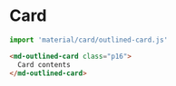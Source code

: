 # Card

```js
import 'material/card/outlined-card.js'
```

```html
<md-outlined-card class="p16">
  Card contents
</md-outlined-card>
```

